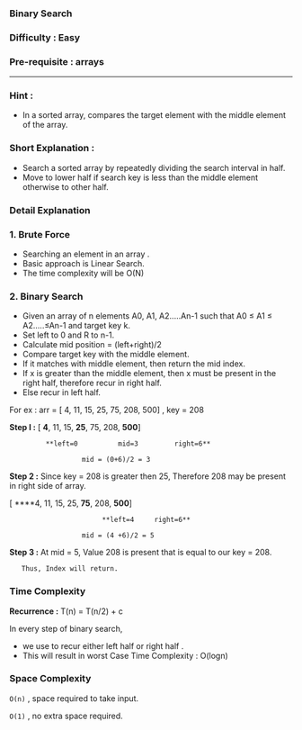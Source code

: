 ### Binary Search

### Difficulty : Easy

### Pre-requisite : arrays
---
### Hint :

- In a sorted array, compares the target element with the middle element of the array.

### Short Explanation :

- Search a sorted array by repeatedly dividing the search interval in half.
- Move to lower half if search key is less than the middle element otherwise to other half.

### Detail Explanation

### 1. Brute Force

- Searching an element in an array .
- Basic approach is Linear Search.
- The time complexity will be O(N)

### 2. Binary Search

- Given an array of n elements A0, A1, A2.....An-1 such that A0 ≤ A1 ≤ A2.....≤An-1 and target key k.
- Set left to 0 and R to n-1.
- Calculate mid position = (left+right)/2
- Compare target key with the middle element.
- If it matches with middle element, then return the mid index.
- If x is greater than the middle element, then x must be present in the right half, therefore recur in right half.
- Else recur in left half.

For ex :  arr = [ 4,  11,  15,  25,  75,  208, 500] , key = 208

**Step I :**   [ **4**,  11,  15,  **25**,  75,  208, **500**]

             **left=0          mid=3         right=6**

                      mid = (0+6)/2 = 3

                    

**Step 2 :** Since key = 208 is greater then 25, Therefore 208 may be present in right side of array.

 [ ****4,  11,  15,  25,  **75**,  208, **500**]

                           **left=4     right=6**

                      mid = (4 +6)/2 = 5

**Step 3 :** At mid = 5, Value 208 is present that is equal to our key = 208.

       Thus, Index will return.

### Time Complexity

**Recurrence :** T(n) = T(n/2) + c

In every step of binary search, 

- we use to recur either left half or right half .
- This will result in worst Case Time Complexity : O(logn)

### Space Complexity
`O(n)` , space required to take input.

`O(1)` , no extra space required.
